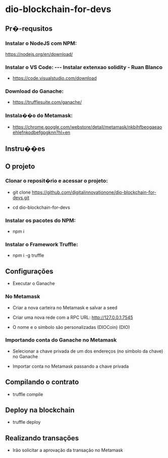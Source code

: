 

# dio-blockchain-for-devs

## Pr�-requsitos

### Instalar o NodeJS com NPM:

 https://nodejs.org/en/download/

### Instalar o VS Code:   --- Instalar extenxao solidity - Ruan Blanco

- https://code.visualstudio.com/download

### Download do Ganache: 

- https://trufflesuite.com/ganache/

### Instala��o do Metamask: 

- https://chrome.google.com/webstore/detail/metamask/nkbihfbeogaeaoehlefnkodbefgpgknn?hl=en

## Instru��es

## O projeto

### Clonar o reposit�rio e acessar o projeto:

- git clone https://github.com/digitalinnovationone/dio-blockchain-for-devs.git

- cd dio-blockchain-for-devs

### Instalar os pacotes do NPM: 

- npm i

### Instalar o Framework Truffle: 

- npm i -g truffle
  
## Configurações
 
 - Executar o Ganache
 
 ### No Metamask
 
  - Criar a nova carteira no Metamask e salvar a seed
  
  - Criar uma nova rede com a RPC URL: http://127.0.0.1:7545
  
  - O nome e o símbolo são personalizadas (DIOCoin) (DIO)
  
### Importando conta do Ganache no Metamask

 - Selecionar a chave privada de um dos endereços (no símbolo da chave) no Ganache
 
 - Importar conta no Metamask passando a chave privada
 

## Compilando o contrato

- truffle compile

## Deploy na blockchain

- truffle deploy

## Realizando transações

- Irão solicitar a aprovação da transação no Metamask




